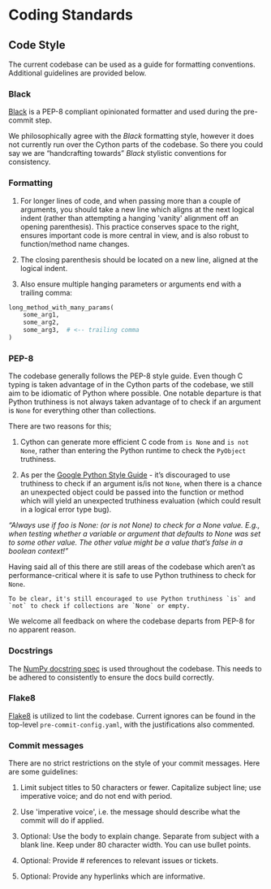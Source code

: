 # Coding Standards

## Code Style
The current codebase can be used as a guide for formatting conventions.
Additional guidelines are provided below.

### Black

[Black](https://github.com/psf/black) is a PEP-8 compliant opinionated formatter and used during the pre-commit step.

We philosophically agree with the *Black* formatting style, however it does not currently run over the Cython parts of the codebase. 
So there you could say we are “handcrafting towards”  *Black* stylistic conventions for consistency.

### Formatting

1. For longer lines of code, and when passing more than a couple of arguments, you should take a new line which aligns at the next logical indent (rather than attempting a hanging 'vanity' alignment off an opening parenthesis). This practice conserves space to the right, ensures important code is more central in view, and is also robust to function/method name changes.

2. The closing parenthesis should be located on a new line, aligned at the logical indent.

3. Also ensure multiple hanging parameters or arguments end with a trailing comma:

```python
long_method_with_many_params(
    some_arg1,
    some_arg2,
    some_arg3,  # <-- trailing comma
)
```

### PEP-8
The codebase generally follows the PEP-8 style guide. Even though C typing is taken advantage of in the Cython parts of the codebase, we still aim to be idiomatic of Python where possible.
One notable departure is that Python truthiness is not always taken advantage of to check if an argument is `None` for everything other than collections.

There are two reasons for this;

1. Cython can generate more efficient C code from `is None` and `is not None`, rather than entering the Python runtime to check the `PyObject` truthiness.

2. As per the [Google Python Style Guide](https://google.github.io/styleguide/pyguide.html) - it’s discouraged to use truthiness to check if an argument is/is not `None`, when there is a chance an unexpected object could be passed into the function or method which will yield an unexpected truthiness evaluation (which could result in a logical error type bug).

*“Always use if foo is None: (or is not None) to check for a None value. E.g., when testing whether a variable or argument that defaults to None was set to some other value. The other value might be a value that’s false in a boolean context!”*

Having said all of this there are still areas of the codebase which aren’t as performance-critical where it is safe to use Python truthiness to check for `None`. 

```{note}
To be clear, it's still encouraged to use Python truthiness `is` and `not` to check if collections are `None` or empty.
```

We welcome all feedback on where the codebase departs from PEP-8 for no apparent reason.

### Docstrings
The [NumPy docstring spec](https://numpydoc.readthedocs.io/en/latest/format.html) is used throughout the codebase. This needs to be adhered to consistently to ensure the docs build correctly.

### Flake8
[Flake8](https://github.com/pycqa/flake8) is utilized to lint the codebase. Current ignores can be found in the top-level `pre-commit-config.yaml`, with the justifications also commented.

### Commit messages
There are no strict restrictions on the style of your commit messages. Here are some guidelines:

1. Limit subject titles to 50 characters or fewer. Capitalize subject line; use imperative voice; and do not end with period.

2. Use 'imperative voice', i.e. the message should describe what the commit will do if applied.

3. Optional: Use the body to explain change. Separate from subject with a blank line. Keep under 80 character width. You can use bullet points.
    
4. Optional: Provide # references to relevant issues or tickets.

5. Optional: Provide any hyperlinks which are informative.
